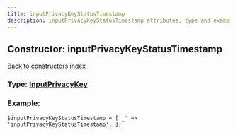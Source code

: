 ```yaml
---
title: inputPrivacyKeyStatusTimestamp
description: inputPrivacyKeyStatusTimestamp attributes, type and example
---
```

## Constructor: inputPrivacyKeyStatusTimestamp  
[Back to constructors index](index.md)






### Type: [InputPrivacyKey](../types/InputPrivacyKey.md)


### Example:

```
$inputPrivacyKeyStatusTimestamp = ['_' => 'inputPrivacyKeyStatusTimestamp', ];
```  

